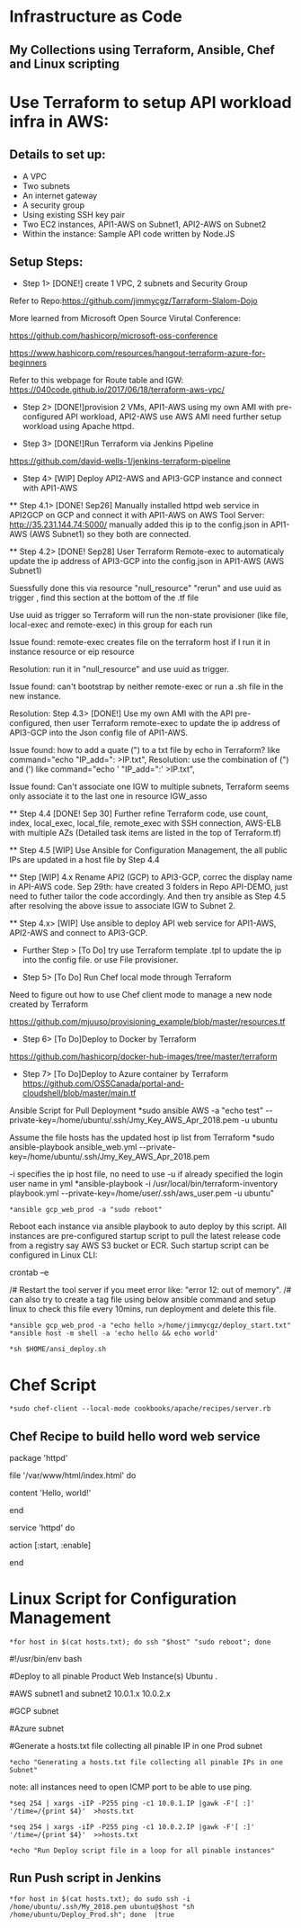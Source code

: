 # Infrastructure as Code  
## My Collections using Terraform, Ansible, Chef and Linux scripting


# Use Terraform to setup API workload infra in AWS:


 ## Details to set up:

* A VPC
* Two subnets
* An internet gateway
* A security group
* Using existing SSH key pair
* Two EC2 instances, API1-AWS on Subnet1, API2-AWS on Subnet2
* Within the instance:
   Sample API code written by Node.JS

## Setup Steps:
  * Step 1> [DONE!] create 1 VPC, 2 subnets and Security Group
  
  Refer to Repo:https://github.com/jimmycgz/Tarraform-Slalom-Dojo
  
  More learned from Microsoft Open Source Virutal Conference:
  
  https://github.com/hashicorp/microsoft-oss-conference
  
  https://www.hashicorp.com/resources/hangout-terraform-azure-for-beginners

  Refer to this webpage for Route table and IGW: https://040code.github.io/2017/06/18/terraform-aws-vpc/

  
  * Step 2> [DONE!]provision 2 VMs, API1-AWS using my own AMI with pre-configured API workload, API2-AWS use AWS AMI need further setup workload using Apache httpd.
  
  * Step 3> [DONE!]Run Terraform via Jenkins Pipeline

  https://github.com/david-wells-1/jenkins-terraform-pipeline
  
  * Step 4> [WIP] Deploy API2-AWS and API3-GCP instance and connect with API1-AWS
  
   ** Step 4.1> [DONE! Sep26] Manually installed httpd web service in API2GCP on GCP and connect it with API1-AWS on AWS Tool Server: http://35.231.144.74:5000/  manually added this ip to the config.json in API1-AWS (AWS Subnet1) so they both are connected.
   
   ** Step 4.2> [DONE! Sep28] User Terraform Remote-exec to automaticaly update the ip address of API3-GCP into the config.json in API1-AWS (AWS Subnet1) 
   
   Suessfully done this via resource "null_resource" "rerun" and use uuid as trigger , find this section at the bottom of the .tf file
   
 Use uuid as trigger so Terraform will run the non-state provisioner (like file, local-exec and remote-exec) in this group for each run
  
  Issue found: remote-exec creates file on the terraform host if I run it in instance resource or eip resource
  
  Resolution: run it in "null_resource" and use uuid as trigger.
  
  Issue found: can't bootstrap by neither remote-exec or run a .sh file in the new instance.
  
  Resolution: Step 4.3> [DONE!] Use my own AMI with the API pre-configured, then user Terraform remote-exec to update the ip address of API3-GCP into the Json config file of API1-AWS.
  
  Issue found: how to add a quate (") to a txt file by echo in Terraform? like  command="echo "IP_add=": >IP.txt",
  Resolution: use the combination of (\") and (') like command="echo ' \"IP_add=\":' >IP.txt",
  
  Issue found: Can't associate one IGW to multiple subnets, Terraform seems only associate it to the last one in resource IGW_asso
  
  ** Step 4.4 [DONE! Sep 30] Further refine Terraform code, use count, index, local_exec, local_file, remote_exec with SSH connection, AWS-ELB with multiple AZs (Detailed task items are listed in the top of Terraform.tf)
  
  ** Step 4.5 [WIP] Use Ansible for Configuration Management, the all public IPs are updated in a host file by Step 4.4
  
  ** Step [WIP] 4.x Rename API2 (GCP) to API3-GCP, correc the display name in API-AWS code.
    Sep 29th: have created 3 folders in Repo API-DEMO, just need to futher tailor the code accordingly. And then try ansible as Step 4.5 after resolving the above issue to associate IGW to Subnet 2.
  
  
  ** Step 4.x> [WIP] Use ansible to deploy API web service for API1-AWS, API2-AWS and connect to API3-GCP.
  
  * Further Step > [To Do] try use Terraform template .tpl to update the ip into the config file. or use File provisioner.
  
  
  * Step 5> [To Do] Run Chef local mode through Terraform
  
  Need to figure out how to use Chef client mode to manage a new node created by Terraform
    
  https://github.com/mjuuso/provisioning_example/blob/master/resources.tf
  
  * Step 6> [To Do]Deploy to Docker by Terraform
 
  https://github.com/hashicorp/docker-hub-images/tree/master/terraform
  
   * Step 7> [To Do]Deploy to Azure container by Terraform
   https://github.com/OSSCanada/portal-and-cloudshell/blob/master/main.tf
   
  
 Ansible Script for Pull Deployment
    *sudo ansible AWS -a "echo test" --private-key=/home/ubuntu/.ssh/Jmy_Key_AWS_Apr_2018.pem -u ubuntu

 Assume the file hosts has the updated host ip list from Terraform
    *sudo ansible-playbook ansible_web.yml --private-key=/home/ubuntu/.ssh/Jmy_Key_AWS_Apr_2018.pem

 -i specifies the ip host file, no need to use -u if already specified the login user name in yml
    *ansible-playbook -i /usr/local/bin/terraform-inventory playbook.yml --private-key=/home/user/.ssh/aws_user.pem -u ubuntu"

    *ansible gcp_web_prod -a "sudo reboot"

Reboot each instance via ansible playbook to auto deploy by this script. All instances are pre-configured startup script to pull the latest release code from a registry say AWS S3 bucket or ECR. Such startup script can be configured in Linux CLI: 

crontab –e 

/# Restart the tool server if you meet error like: "error 12: out of memory".
/# can also try to create a tag file using below ansible command and setup linux to check this file every 10mins, run deployment and delete this file. 

    *ansible gcp_web_prod -a "echo hello >/home/jimmycgz/deploy_start.txt"
    *ansible host -m shell -a 'echo hello && echo world'

    *sh $HOME/ansi_deploy.sh

# Chef Script
    *sudo chef-client --local-mode cookbooks/apache/recipes/server.rb

## Chef Recipe to build hello word web service

package 'httpd'

file '/var/www/html/index.html' do

  content 'Hello, world!'
  
end

service 'httpd' do

  action [:start, :enable]
  
end

# Linux Script for Configuration Management
    *for host in $(cat hosts.txt); do ssh "$host" "sudo reboot"; done

#!/usr/bin/env bash

#Deploy to all pinable Product Web Instance(s) Ubuntu .

#AWS subnet1 and subnet2 10.0.1.x 10.0.2.x

#GCP subnet 

#Azure subnet

#Generate a hosts.txt file collecting all pinable IP in one Prod subnet

    *echo "Generating a hosts.txt file collecting all pinable IPs in one Subnet"
note: all instances need to open ICMP port to be able to use ping.

    *seq 254 | xargs -iIP -P255 ping -c1 10.0.1.IP |gawk -F'[ :]' '/time=/{print $4}'  >hosts.txt

    *seq 254 | xargs -iIP -P255 ping -c1 10.0.2.IP |gawk -F'[ :]' '/time=/{print $4}'  >>hosts.txt

    *echo "Run Deploy script file in a loop for all pinable instances"


## Run Push script in Jenkins
    *for host in $(cat hosts.txt); do sudo ssh -i /home/ubuntu/.ssh/My_2018.pem ubuntu@$host "sh /home/ubuntu/Deploy_Prod.sh"; done  |true


